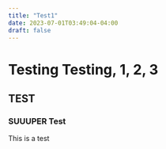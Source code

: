```yaml
---
title: "Test1"
date: 2023-07-01T03:49:04-04:00
draft: false
---
```


# Testing Testing, 1, 2, 3

## TEST

### SUUUPER Test

This is a test